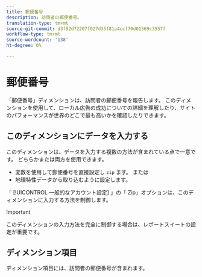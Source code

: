 ```yaml
---
title: 郵便番号
description: 訪問者の郵便番号。
translation-type: tm+mt
source-git-commit: d3f92d72207f027d35f81a4ccf70d01569c3557f
workflow-type: tm+mt
source-wordcount: '138'
ht-degree: 0%

---
```



# 郵便番号

「郵便番号」ディメンションは、訪問者の郵便番号を報告します。 このディメンションを使用して、ローカル広告の成功についての詳細を理解したり、サイトのパフォーマンスが世界のどこで最も高いかを確認したりできます。

## このディメンションにデータを入力する

このディメンションは、データを入力する複数の方法が含まれている点で一意です。 どちらかまたは両方を使用できます。

* 変数を使用して郵便番号を直接設定し `zip` ます。 または
* 地理特性データから取り込むように設定します。

「 [!UICONTROL 一般的なアカウント設定] 」の「 [](/help/admin/admin/general-acct-settings-admin.md) Zip」オプションは、このディメンションに入力する方法を制御します。

>[!IMPORTANT]
>
>このディメンションの入力方法を完全に制御する場合は、レポートスイートの設定が重要です。

## ディメンション項目

ディメンション項目には、訪問者の郵便番号が含まれます。